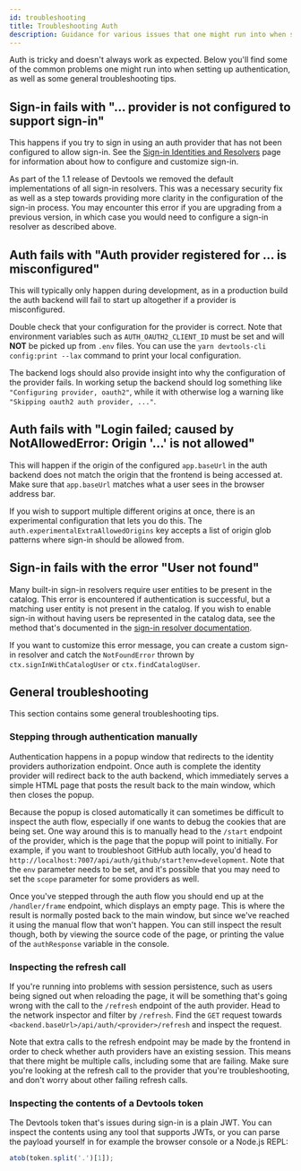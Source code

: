 ```yaml
---
id: troubleshooting
title: Troubleshooting Auth
description: Guidance for various issues that one might run into when setting up authentication
---
```


Auth is tricky and doesn't always work as expected. Below you'll find some of the common
problems one might run into when setting up authentication, as well as some general
troubleshooting tips.

## Sign-in fails with "... provider is not configured to support sign-in"

This happens if you try to sign in using an auth provider that has not been
configured to allow sign-in. See the [Sign-in Identities and Resolvers](./identity-resolver.md)
page for information about how to configure and customize sign-in.

As part of the 1.1 release of Devtools we removed the default implementations
of all sign-in resolvers. This was a necessary security fix as well as a step
towards providing more clarity in the configuration of the sign-in process.
You may encounter this error if you are upgrading from a previous version, in
which case you would need to configure a sign-in resolver as described above.

## Auth fails with "Auth provider registered for ... is misconfigured"

This will typically only happen during development, as in a production build the auth
backend will fail to start up altogether if a provider is misconfigured.

Double check that your configuration for the provider is correct. Note that environment variables
such as `AUTH_OAUTH2_CLIENT_ID` must be set and will **NOT** be picked up from `.env` files.
You can use the `yarn devtools-cli config:print --lax` command to print your local configuration.

The backend logs should also provide insight into why the configuration of the provider
fails. In working setup the backend should log something like `"Configuring provider, oauth2"`,
while it with otherwise log a warning like `"Skipping oauth2 auth provider, ..."`.

## Auth fails with "Login failed; caused by NotAllowedError: Origin '...' is not allowed"

This will happen if the origin of the configured `app.baseUrl` in the auth backend does not
match the origin that the frontend is being accessed at. Make sure that `app.baseUrl` matches
what a user sees in the browser address bar.

If you wish to support multiple different origins at once, there is an experimental configuration
that lets you do this. The `auth.experimentalExtraAllowedOrigins` key accepts a list of origin
glob patterns where sign-in should be allowed from.

## Sign-in fails with the error "User not found"

Many built-in sign-in resolvers require user entities to be present in the catalog. This
error is encountered if authentication is successful, but a matching user entity is not
present in the catalog. If you wish to enable sign-in without having users be represented
in the catalog data, see the method that's documented in the
[sign-in resolver documentation](./identity-resolver.md#sign-in-without-users-in-the-catalog).

If you want to customize this error message, you can create a custom sign-in resolver and
catch the `NotFoundError` thrown by `ctx.signInWithCatalogUser` or `ctx.findCatalogUser`.

## General troubleshooting

This section contains some general troubleshooting tips.

### Stepping through authentication manually

Authentication happens in a popup window that redirects to the identity providers authorization
endpoint. Once auth is complete the identity provider will redirect back to the auth backend,
which immediately serves a simple HTML page that posts the result back to the main window, which
then closes the popup.

Because the popup is closed automatically it can sometimes be difficult to inspect the auth
flow, especially if one wants to debug the cookies that are being set. One way around this is to
manually head to the `/start` endpoint of the provider, which is the page that the popup will
point to initially. For example, if you want to troubleshoot GitHub auth locally, you'd head
to `http://localhost:7007/api/auth/github/start?env=development`. Note that the `env` parameter
needs to be set, and it's possible that you may need to set the `scope` parameter for some providers
as well.

Once you've stepped through the auth flow you should end up at the `/handler/frame` endpoint, which displays
an empty page. This is where the result is normally posted back to the main window, but since we've
reached it using the manual flow that won't happen. You can still inspect the result though, both
by viewing the source code of the page, or printing the value of the `authResponse` variable in the console.

### Inspecting the refresh call

If you're running into problems with session persistence, such as users being signed out when reloading
the page, it will be something that's going wrong with the call to the `/refresh` endpoint of the
auth provider. Head to the network inspector and filter by `/refresh`. Find the `GET` request towards
`<backend.baseUrl>/api/auth/<provider>/refresh` and inspect the request.

Note that extra calls to the refresh endpoint may be made by the frontend in order to check whether
auth providers have an existing session. This means that there might be multiple calls, including some
that are failing. Make sure you're looking at the refresh call to the provider that you're troubleshooting,
and don't worry about other failing refresh calls.

### Inspecting the contents of a Devtools token

The Devtools token that's issues during sign-in is a plain JWT. You can inspect the contents using
any tool that supports JWTs, or you can parse the payload yourself in for example the browser console
or a Node.js REPL:

```js
atob(token.split('.')[1]);
```

